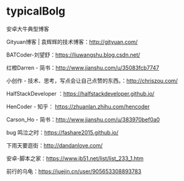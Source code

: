 # typicalBolg
安卓大牛典型博客

Gityuan博客 | 袁辉辉的技术博客：http://gityuan.com/

BATCoder-刘望舒：https://liuwangshu.blog.csdn.net/

红橙Darren - 简书：http://www.jianshu.com/u/35083fcb7747

小创作 - 技术、思考，写点会让自己点赞的东西。：http://chriszou.com/

HalfStackDeveloper ：https://halfstackdeveloper.github.io/

HenCoder - 知乎： https://zhuanlan.zhihu.com/hencoder

Carson_Ho - 简书：http://www.jianshu.com/u/383970bef0a0

bug 鸣泣之时：https://fashare2015.github.io/

下雨天要逛街：http://dandanlove.com/

安卓-脚本之家：https://www.jb51.net/list/list_233_1.htm

前行的乌龟：https://juejin.cn/user/905653308893783
